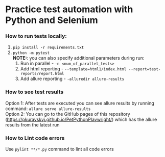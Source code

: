 # Practice test automation with Python and Selenium

### How to run tests locally:

1. `pip install -r requirements.txt`
2. `python -m pytest`  
   **NOTE:**: you can also specify additional parameters during run:
    1. Run in parallel - `-n <num_of_parallel_tests>`
    2. Add html reporting - `--template=html1/index.html --report=test-reports/report.html`
    3. Add allure reporting - `-alluredir allure-results`

### How to see test results

Option 1: After tests are executed you can see allure results by running command: ```allure serve allure-results```   
Option 2: You can go to the GitHub pages of this repository (https://pkuravskyi.github.io/PetPythonPlaywright/) which
has the allure results from the latest run

### How to Lint code errors

Use `pylint **/*.py` command to lint all code errors
